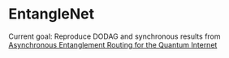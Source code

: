 # EntangleNet

Current goal: Reproduce DODAG and synchronous results from [Asynchronous Entanglement Routing for the Quantum Internet](https://arxiv.org/abs/2312.14300)